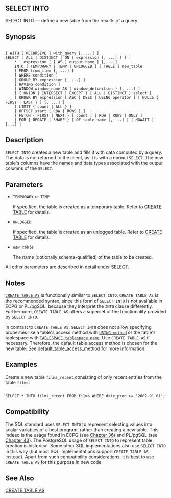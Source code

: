 ## SELECT INTO

SELECT INTO — define a new table from the results of a query

## Synopsis

```

[ WITH [ RECURSIVE ] with_query [, ...] ]
SELECT [ ALL | DISTINCT [ ON ( expression [, ...] ) ] ]
    * | expression [ [ AS ] output_name ] [, ...]
    INTO [ TEMPORARY | TEMP | UNLOGGED ] [ TABLE ] new_table
    [ FROM from_item [, ...] ]
    [ WHERE condition ]
    [ GROUP BY expression [, ...] ]
    [ HAVING condition ]
    [ WINDOW window_name AS ( window_definition ) [, ...] ]
    [ { UNION | INTERSECT | EXCEPT } [ ALL | DISTINCT ] select ]
    [ ORDER BY expression [ ASC | DESC | USING operator ] [ NULLS { FIRST | LAST } ] [, ...] ]
    [ LIMIT { count | ALL } ]
    [ OFFSET start [ ROW | ROWS ] ]
    [ FETCH { FIRST | NEXT } [ count ] { ROW | ROWS } ONLY ]
    [ FOR { UPDATE | SHARE } [ OF table_name [, ...] ] [ NOWAIT ] [...] ]
```

## Description

`SELECT INTO` creates a new table and fills it with data computed by a query. The data is not returned to the client, as it is with a normal `SELECT`. The new table's columns have the names and data types associated with the output columns of the `SELECT`.

## Parameters

* `TEMPORARY` or `TEMP`

    If specified, the table is created as a temporary table. Refer to [CREATE TABLE](sql-createtable "CREATE TABLE") for details.

* `UNLOGGED`

    If specified, the table is created as an unlogged table. Refer to [CREATE TABLE](sql-createtable "CREATE TABLE") for details.

* *`new_table`*

    The name (optionally schema-qualified) of the table to be created.

All other parameters are described in detail under [SELECT](sql-select "SELECT").

## Notes

[`CREATE TABLE AS`](sql-createtableas "CREATE TABLE AS") is functionally similar to `SELECT INTO`. `CREATE TABLE AS` is the recommended syntax, since this form of `SELECT INTO` is not available in ECPG or PL/pgSQL, because they interpret the `INTO` clause differently. Furthermore, `CREATE TABLE AS` offers a superset of the functionality provided by `SELECT INTO`.

In contrast to `CREATE TABLE AS`, `SELECT INTO` does not allow specifying properties like a table's access method with [`USING method`](sql-createtable#SQL-CREATETABLE-METHOD) or the table's tablespace with [`TABLESPACE tablespace_name`](sql-createtable#SQL-CREATETABLE-TABLESPACE). Use `CREATE TABLE AS` if necessary. Therefore, the default table access method is chosen for the new table. See [default\_table\_access\_method](runtime-config-client#GUC-DEFAULT-TABLE-ACCESS-METHOD) for more information.

## Examples

Create a new table `films_recent` consisting of only recent entries from the table `films`:

```

SELECT * INTO films_recent FROM films WHERE date_prod >= '2002-01-01';
```

## Compatibility

The SQL standard uses `SELECT INTO` to represent selecting values into scalar variables of a host program, rather than creating a new table. This indeed is the usage found in ECPG (see [Chapter 36](ecpg "Chapter 36. ECPG — Embedded SQL in C")) and PL/pgSQL (see [Chapter 43](plpgsql "Chapter 43. PL/pgSQL — SQL Procedural Language")). The PostgreSQL usage of `SELECT INTO` to represent table creation is historical. Some other SQL implementations also use `SELECT INTO` in this way (but most SQL implementations support `CREATE TABLE AS` instead). Apart from such compatibility considerations, it is best to use `CREATE TABLE AS` for this purpose in new code.

## See Also

[CREATE TABLE AS](sql-createtableas "CREATE TABLE AS")